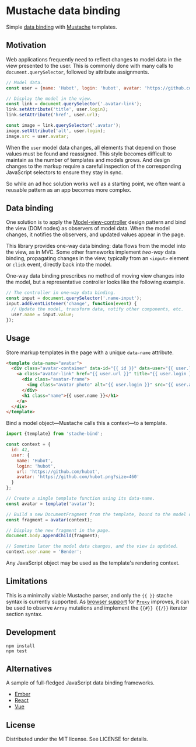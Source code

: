 # Mustache data binding

Simple [data binding][binding] with [Mustache][mustache] templates.

[mustache]: https://mustache.github.io
[binding]: https://en.wikipedia.org/wiki/Data_binding

## Motivation

Web applications frequently need to reflect changes to model data in the
view presented to the user. This is commonly done with many calls to
`document.querySelector`, followed by attribute assignments.

```js
// Model data.
const user = {name: 'Hubot', login: 'hubot', avatar: 'https://github.com/hubot.png'};

// Display the model in the view.
const link = document.querySelector('.avatar-link');
link.setAttribute('title', user.login);
link.setAttribute('href', user.url);

const image = link.querySelector('.avatar');
image.setAttribute('alt', user.login);
image.src = user.avatar;
```

When the `user` model data changes, all elements that depend on those values
must be found and reassigned. This style becomes difficult to maintain
as the number of templates and models grows. And design changes
to the markup require a careful inspection of the corresponding JavaScript
selectors to ensure they stay in sync.

So while an ad hoc solution works well as a starting point, we often want
a reusable pattern as an app becomes more complex.

## Data binding

One solution is to apply the [Model-view-controller][mvc] design
pattern and bind the view (DOM nodes) as observers of model data. When
the model changes, it notifies the observers, and updated values appear
in the page.

This library provides one-way data binding: data flows from the model into the
view, as in MVC. Some other frameworks implement *two-way* data binding,
propagating changes in the view, typically from an `<input>` element or
`click` event, directly back into the model.

One-way data binding prescribes no method of moving view changes into the
model, but a representative controller looks like the following example.

```js
// The controller in one-way data binding.
const input = document.querySelector('.name-input');
input.addEventListener('change', function(event) {
  // Update the model, transform data, notify other components, etc.
  user.name = input.value;
});
```

[mvc]: https://en.wikipedia.org/wiki/Model–view–controller

## Usage

Store markup templates in the page with a unique `data-name` attribute.

```html
<template data-name="avatar">
  <div class="avatar-container" data-id="{{ id }}" data-user="{{ user.login }}">
    <a class="avatar-link" href="{{ user.url }}" title="{{ user.login }}" target="_blank">
      <div class="avatar-frame">
        <img class="avatar photo" alt="{{ user.login }}" src="{{ user.avatar }}" height="230" width="230">
      </div>
      <h1 class="name">{{ user.name }}</h1>
    </a>
  </div>
</template>
```

Bind a model object—Mustache calls this a context—to a template.

```js
import {template} from 'stache-bind';

const context = {
  id: 42,
  user: {
    name: 'Hubot',
    login: 'hubot',
    url: 'https://github.com/hubot',
    avatar: 'https://github.com/hubot.png?size=460'
  }
};

// Create a single template function using its data-name.
const avatar = template('avatar');

// Build a new DocumentFragment from the template, bound to the model data.
const fragment = avatar(context);

// Display the new fragment in the page.
document.body.appendChild(fragment);

// Sometime later the model data changes, and the view is updated.
context.user.name = 'Bender';
```

Any JavaScript object may be used as the template's rendering context.

## Limitations

This is a minimally viable Mustache parser, and only the `{{ }}` stache syntax
is currently supported. As [browser support][proxy-support] for [`Proxy`][proxy]
improves, it can be used to observe `Array` mutations and implement
the `{{#}} {{/}}` iterator section syntax.

[proxy]: https://developer.mozilla.org/en-US/docs/Web/JavaScript/Reference/Global_Objects/Proxy
[proxy-support]: http://caniuse.com/#feat=proxy

## Development

```
npm install
npm test
```

## Alternatives

A sample of full-fledged JavaScript data binding frameworks.

- [Ember](https://emberjs.com)
- [React](https://reactjs.org)
- [Vue](https://vuejs.org)

## License

Distributed under the MIT license. See LICENSE for details.
